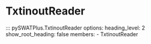 # TxtinoutReader

::: pySWATPlus.TxtinoutReader
    options:
      heading_level: 2
      show_root_heading: false
      members:
        - TxtinoutReader